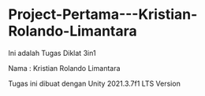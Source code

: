 # Project-Pertama---Kristian-Rolando-Limantara
Ini adalah Tugas Diklat 3in1

Nama : Kristian Rolando Limantara

Tugas ini dibuat dengan Unity 2021.3.7f1 LTS Version
